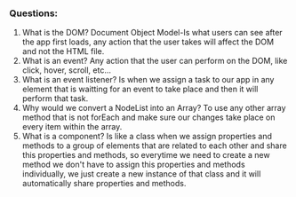 ### Questions:
1. What is the DOM?
Document Object Model-Is what users can see after the app first loads, any action that the user takes will affect the DOM and not the HTML file.
2. What is an event?
Any action that the user can perform on the DOM, like click, hover, scroll, etc...
3. What is an event listener?
Is when we assign a task to our app in any element that is waitting for an event to take place and then it will perform that task.
4. Why would we convert a NodeList into an Array?
To use any other array method that is not forEach and make sure our changes take place on every item within the array.
5. What is a component? 
Is like a class when we assign properties and methods to a group of elements that are related to each other and share this properties and methods, so everytime we need to create a new method we don't have to assign this properties and methods individually, we just create a new instance of that class and it will automatically share properties and methods.
